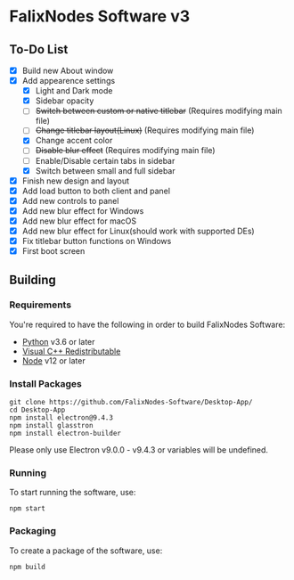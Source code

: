 # FalixNodes Software v3
## To-Do List
 - [x] Build new About window
 - [x] Add appearence settings
   - [x] Light and Dark mode
   - [x] Sidebar opacity
   - [ ] ~~Switch between custom or native titlebar~~ (Requires modifying main file)
   - [ ] ~~Change titlebar layout(Linux)~~ (Requires modifying main file)
   - [x] Change accent color
   - [ ] ~~Disable blur effect~~ (Requires modifying main file)
   - [ ] Enable/Disable certain tabs in sidebar
   - [x] Switch between small and full sidebar
 - [x] Finish new design and layout
 - [x] Add load button to both client and panel
 - [x] Add new controls to panel
 - [x] Add new blur effect for Windows
 - [x] Add new blur effect for macOS
 - [x] Add new blur effect for Linux(should work with supported DEs)
 - [x] Fix titlebar button functions on Windows
 - [x] First boot screen

## Building
### Requirements

You're required to have the following in order to build FalixNodes Software:
 - [Python](https://www.python.org/downloads/) v3.6 or later
 - [Visual C++ Redistributable](https://support.microsoft.com/en-us/topic/the-latest-supported-visual-c-downloads-2647da03-1eea-4433-9aff-95f26a218cc0)
 - [Node](https://nodejs.org/en/download/) v12 or later

### Install Packages
```
git clone https://github.com/FalixNodes-Software/Desktop-App/
cd Desktop-App
npm install electron@9.4.3
npm install glasstron
npm install electron-builder
```
Please only use Electron v9.0.0 - v9.4.3 or variables will be undefined.

### Running
To start running the software, use:
```
npm start
```
### Packaging
To create a package of the software, use:
```
npm build
```
